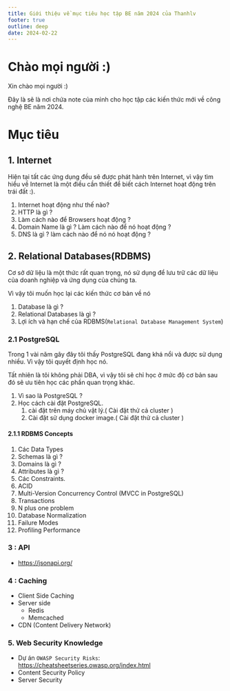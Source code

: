 ```yaml
---
title: Giới thiệu về mục tiêu học tập BE năm 2024 của Thanhlv
footer: true
outline: deep
date: 2024-02-22
---
```


# Chào mọi người :)

Xin chào mọi người :)

Đây là sẽ là nơi chứa note của mình cho học tập các kiến thức mới về công nghệ BE năm 2024.

# Mục tiêu
## 1. Internet
Hiện tại tất các ứng dụng đều sẽ được phát hành trên Internet, vì vậy tìm hiểu về Internet là một điều cần thiết để biết cách Internet hoạt động trên trái đất :).

1. Internet hoạt động như thế nào?
2. HTTP là gì ?
3. Làm cách nào để Browsers hoạt động ?
4. Domain Name là gì ? Làm cách nào để nó hoạt động ?
5. DNS là gì ? làm cách nào để nó nó hoạt động ?

## 2. Relational Databases(RDBMS)
Cơ sở dữ liệu là một thức rất quan trọng, nó sử dụng để lưu trữ các dữ liệu của doanh nghiệp và ứng dụng của chúng ta.

Vì vậy tôi muốn học lại các kiến thức cơ bản về nó

1. Database là gì ?
2. Relational Databases là gì ?
3. Lợi ích và hạn chế của RDBMS(`Relational Database Management System`)
### 2.1 PostgreSQL
Trong 1 vài năm gây đây tôi thấy PostgreSQL đang khá nổi và được sử dụng nhiều. Vì vậy tôi quyết định học nó.

Tất nhiên là tôi không phải DBA, vì vậy tôi sẽ chỉ học ở mức độ cơ bản sau đó sẽ ưu tiên học các phần quan trọng khác.

1. Vì sao là PostgreSQL ?
2. Học cách cài đặt PostgreSQL.
   1. cài đặt trên máy chủ vật lý.( Cài đặt thử cả cluster )
   2. Cài đặt sử dụng docker image.( Cài đặt thử cả cluster )
#### 2.1.1 RDBMS Concepts
1. Các Data Types
2. Schemas là gì ?
2. Domains là gì ?
3. Attributes là gì ?
4. Các Constraints.
5. ACID
6. Multi-Version Concurrency Control (MVCC in PostgreSQL)
6. Transactions
7. N plus one problem
8. Database Normalization
9. Failure Modes
10. Profiling Performance

### 3 : API
 - https://jsonapi.org/
### 4 : Caching
- Client Side Caching
- Server side
  - Redis
  - Memcached
- CDN (Content Delivery Network)

### 5. Web Security Knowledge
- Dự án `OWASP Security Risks`: https://cheatsheetseries.owasp.org/index.html
- Content Security Policy
- Server Security
